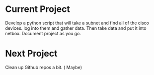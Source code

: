 # Current Project
Develop a python script that will take a subnet and find all of the cisco devices. log into them and gather data. Then take data and put it into netbox.
Document project as you go.



# Next Project
Clean up Github repos a bit. ( Maybe)